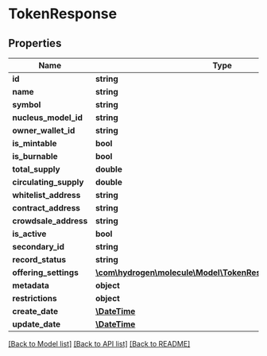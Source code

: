 # TokenResponse

## Properties
Name | Type | Description | Notes
------------ | ------------- | ------------- | -------------
**id** | **string** |  | [optional] 
**name** | **string** |  | [optional] 
**symbol** | **string** |  | [optional] 
**nucleus_model_id** | **string** |  | [optional] 
**owner_wallet_id** | **string** |  | [optional] 
**is_mintable** | **bool** |  | [optional] 
**is_burnable** | **bool** |  | [optional] 
**total_supply** | **double** |  | [optional] 
**circulating_supply** | **double** |  | [optional] 
**whitelist_address** | **string** |  | [optional] 
**contract_address** | **string** |  | [optional] 
**crowdsale_address** | **string** |  | [optional] 
**is_active** | **bool** |  | [optional] 
**secondary_id** | **string** |  | [optional] 
**record_status** | **string** |  | [optional] 
**offering_settings** | [**\com\hydrogen\molecule\Model\TokenResponseOfferingSettings**](TokenResponseOfferingSettings.md) |  | [optional] 
**metadata** | **object** |  | [optional] 
**restrictions** | **object** |  | [optional] 
**create_date** | [**\DateTime**](\DateTime.md) |  | [optional] 
**update_date** | [**\DateTime**](\DateTime.md) |  | [optional] 

[[Back to Model list]](../README.md#documentation-for-models) [[Back to API list]](../README.md#documentation-for-api-endpoints) [[Back to README]](../README.md)



